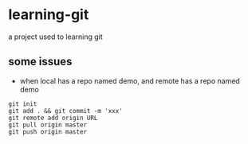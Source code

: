# learning-git
a project used to learning git
## some issues
* when local has a repo named demo, and remote has a repo named demo
```
git init
git add . && git commit -m 'xxx'
git remote add origin URL
git pull origin master
git push origin master
``` 
